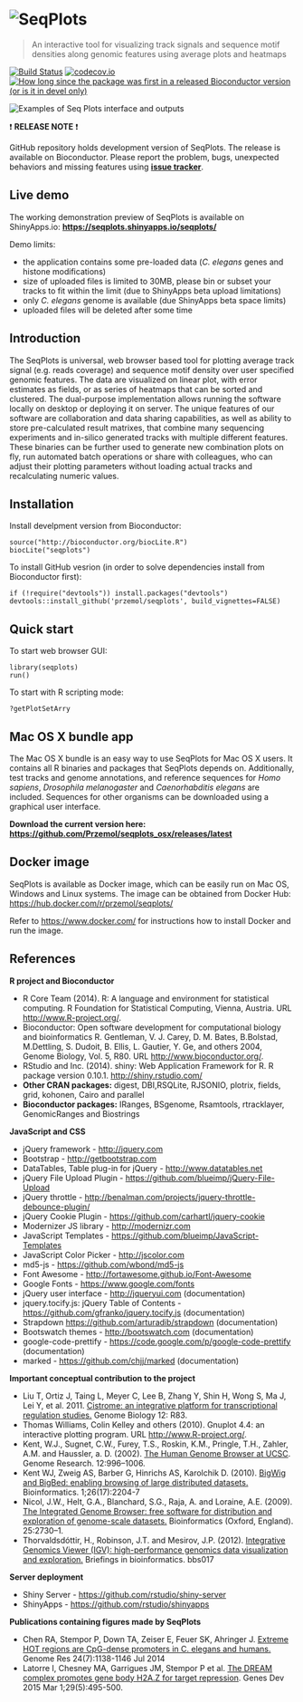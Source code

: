 ![SeqPlots](https://github.com/Przemol/seqplots/wiki/img/ico_full_color.png)
=================================================================================

> An interactive tool for visualizing track signals and sequence motif densities along genomic features using average plots and heatmaps

[![Build Status](https://travis-ci.org/Przemol/seqplots.svg?branch=master)](https://travis-ci.org/Przemol/seqplots)
[![codecov.io](http://codecov.io/github/Przemol/seqplots/coverage.svg?branch=master)](http://codecov.io/github/Przemol/seqplots?branch=master)
[![How long since the package was first in a released Bioconductor version (or is it in devel only)](http://bioconductor.org/shields/years-in-bioc/seqplots.svg)](http://bioconductor.org/packages/seqplots)

![Examples of Seq Plots interface and outputs](https://github.com/Przemol/seqplots/wiki/img/SeqPlots_fig1_web.png)

:exclamation: **RELEASE NOTE** :exclamation:

GitHub repository holds development version of SeqPlots. The release is available on Bioconductor.
Please report the problem, bugs, unexpected behaviors and missing features using [**issue tracker**](../issues).

Live demo
---------

The working demonstration preview of SeqPlots is available on ShinyApps.io:
**https://seqplots.shinyapps.io/seqplots/**

Demo limits:

-	the application contains some pre-loaded data (*C. elegans* genes and histone modifications)
-	size of uploaded files is limited to 30MB, please bin or subset your tracks to fit within the limit (due to ShinyApps beta upload limitations)
-	only *C. elegans* genome is available (due ShinyApps beta space limits)
-	uploaded files will be deleted after some time

Introduction
------------

The SeqPlots is universal, web browser based tool for plotting
average track signal (e.g. reads coverage) and sequence motif density over
user specified genomic features. The data are visualized on linear plot,
with error estimates as fields, or as series of heatmaps that can be sorted
and clustered. The dual-purpose implementation allows running the software
locally on desktop or deploying it on server. The unique features of our
software are collaboration and data sharing capabilities, as well as
ability to store pre-calculated result matrixes, that combine many
sequencing experiments and in-silico generated tracks with multiple
different features. These binaries can be further used to generate new
combination plots on fly, run automated batch operations or share with
colleagues, who can adjust their plotting parameters without loading actual
tracks and recalculating numeric values.

Installation
------------

Install develpment version from Bioconductor:

```{r}
source("http://bioconductor.org/biocLite.R")
biocLite("seqplots")
```

To install GitHub vesrion (in order to solve dependencies install from Bioconductor first):
```{r}
if (!require("devtools")) install.packages("devtools")
devtools::install_github('przemol/seqplots', build_vignettes=FALSE)
```

Quick start
-----------

To start web browser GUI:

```{r}
library(seqplots)
run()
```

To start with R scripting mode:

```{r}
?getPlotSetArry
```

Mac OS X bundle app
-------------------
The Mac OS X bundle is an easy way to use SeqPlots for Mac OS X users. It contains all R binaries and packages that SeqPlots depends on. Additionally, test tracks and genome annotations, and reference sequences for *Homo sapiens*, *Drosophila melanogaster* and *Caenorhabditis elegans* are included. Sequences for other organisms can be downloaded using a graphical user interface.

**Download the current version here:
https://github.com/Przemol/seqplots_osx/releases/latest**

Docker image
------------
SeqPlots is available as Docker image, which can be easily run on Mac OS, Windows and Linux systems. The image can be obtained from Docker Hub: https://hub.docker.com/r/przemol/seqplots/

Refer to https://www.docker.com/ for instructions how to install Docker and run the image.

References
----------

**R project and Bioconductor**

-   R Core Team (2014). R: A language and environment for statistical computing. R Foundation for Statistical Computing, Vienna, Austria. URL http://www.R-project.org/.
-   Bioconductor: Open software development for computational biology and bioinformatics R. Gentleman, V. J. Carey, D. M. Bates, B.Bolstad, M.Dettling, S. Dudoit, B. Ellis, L. Gautier, Y. Ge, and others 2004, Genome Biology, Vol. 5, R80.  URL http://www.bioconductor.org/.
- RStudio and Inc. (2014). shiny: Web Application Framework for R. R package version 0.10.1. http://shiny.rstudio.com/
- **Other CRAN packages:** digest, DBI,RSQLite, RJSONIO, plotrix, fields, grid, kohonen, Cairo and parallel
- **Bioconductor packages:** IRanges, BSgenome, Rsamtools, rtracklayer, GenomicRanges and Biostrings 

**JavaScript and CSS**

- jQuery framework - http://jquery.com
- Bootstrap - http://getbootstrap.com
- DataTables, Table plug-in for jQuery - http://www.datatables.net
- jQuery File Upload Plugin - https://github.com/blueimp/jQuery-File-Upload
- jQuery throttle - http://benalman.com/projects/jquery-throttle-debounce-plugin/
- jQuery Cookie Plugin - https://github.com/carhartl/jquery-cookie
- Modernizer JS library - http://modernizr.com
- JavaScript Templates - https://github.com/blueimp/JavaScript-Templates
- JavaScript Color Picker - http://jscolor.com
- md5-js - https://github.com/wbond/md5-js
- Font Awesome - http://fortawesome.github.io/Font-Awesome
- Google Fonts - https://www.google.com/fonts
- jQuery user interface - http://jqueryui.com (documentation)
- jquery.tocify.js: jQuery Table of Contents - https://github.com/gfranko/jquery.tocify.js (documentation)
- Strapdown https://github.com/arturadib/strapdown (documentation)
- Bootswatch themes - http://bootswatch.com (documentation)
- google-code-prettify - https://code.google.com/p/google-code-prettify (documentation)
- marked - https://github.com/chjj/marked (documentation)

**Important conceptual contribution to the project**

- Liu T, Ortiz J, Taing L, Meyer C, Lee B, Zhang Y, Shin H, Wong S, Ma J, Lei Y, et al. 2011. [Cistrome: an integrative platform for transcriptional regulation studies.](http://www.ncbi.nlm.nih.gov/pubmed/21859476) Genome Biology 12: R83.
- Thomas Williams, Colin Kelley and others (2010). Gnuplot 4.4: an interactive plotting program. URL http://www.R-project.org/.
- Kent, W.J., Sugnet, C.W., Furey, T.S., Roskin, K.M., Pringle, T.H., Zahler, A.M. and Haussler, a. D. (2002). [The Human Genome Browser at UCSC](http://www.ncbi.nlm.nih.gov/pubmed/12045153). Genome Research. 12:996–1006.
- Kent WJ, Zweig AS, Barber G, Hinrichs AS, Karolchik D. (2010). [BigWig and BigBed: enabling browsing of large distributed datasets.](http://www.ncbi.nlm.nih.gov/pubmed/20639541) Bioinformatics. 1;26(17):2204-7
- Nicol, J.W., Helt, G.A., Blanchard, S.G., Raja, A. and Loraine, A.E. (2009). [The Integrated Genome Browser: free software for distribution and exploration of genome-scale datasets.](http://www.ncbi.nlm.nih.gov/pubmed/19654113) Bioinformatics (Oxford, England). 25:2730–1.
- Thorvaldsdóttir, H., Robinson, J.T. and Mesirov, J.P. (2012). [Integrative Genomics Viewer (IGV): high-performance genomics data visualization and exploration.](http://www.ncbi.nlm.nih.gov/pubmed/22517427) Briefings in bioinformatics. bbs017


**Server deployment**

- Shiny Server - https://github.com/rstudio/shiny-server
- ShinyApps - https://github.com/rstudio/shinyapps


**Publications containing figures made by SeqPlots**

- Chen RA, Stempor P, Down TA, Zeiser E, Feuer SK, Ahringer J. [Extreme HOT regions are CpG-dense promoters in C. elegans and humans.](http://www.ncbi.nlm.nih.gov/pubmed/24653213) Genome Res 24(7):1138-1146 Jul 2014
- Latorre I, Chesney MA, Garrigues JM, Stempor P et al. [The DREAM complex promotes gene body H2A.Z for target repression](http://www.ncbi.nlm.nih.gov/pubmed/25737279). Genes Dev 2015 Mar 1;29(5):495-500.
